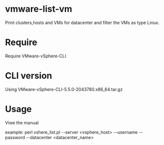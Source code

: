 # vmware-list-vm
Print clusters,hosts and VMs for datacenter and filter the VMs as type Linux.

# Require
Require VMware-vSphere-CLI

# CLI version
Using VMware-vSphere-CLI-5.5.0-2043780.x86_64.tar.gz

# Usage
Viwe the manual

example:
perl vshere_list.pl --server <vsphere_host> --username <username> --password <password> --datacenter <datacenter_name>

